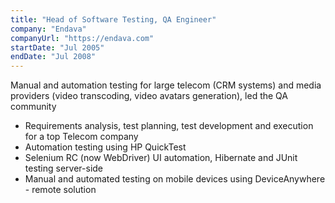 ```yaml
---
title: "Head of Software Testing, QA Engineer"
company: "Endava"
companyUrl: "https://endava.com"
startDate: "Jul 2005"
endDate: "Jul 2008"
---
```


Manual and automation testing for large telecom (CRM systems) and media providers (video transcoding, video avatars generation), led the QA community

- Requirements analysis, test planning, test development and execution for a top Telecom company
- Automation testing using HP QuickTest
- Selenium RC (now WebDriver) UI automation, Hibernate and JUnit testing server-side
- Manual and automated testing on mobile devices using DeviceAnywhere - remote solution
